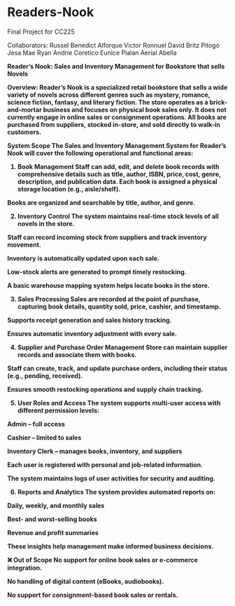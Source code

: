 # Readers-Nook
Final Project for CC225

Collaborators:
  Russel Benedict Alforque 
  Victor Ronnuel David
  Britz Pitogo
  Jesa Mae 
  Ryan Andrie Coretico
  Eunice Pialan
  Aerial Abella

<b>Reader’s Nook: Sales and Inventory Management for Bookstore that sells Novels

Overview:
Reader’s Nook is a specialized retail bookstore that sells a wide variety of novels across different genres such as mystery, romance, science fiction, fantasy, and literary fiction. The store operates as a brick-and-mortar business and focuses on physical book sales only. It does not currently engage in online sales or consignment operations. All books are purchased from suppliers, stocked in-store, and sold directly to walk-in customers.

System Scope
The Sales and Inventory Management System for Reader’s Nook will cover the following operational and functional areas:

1. Book Management
Staff can add, edit, and delete book records with comprehensive details such as title, author, ISBN, price, cost, genre, description, and publication data.
Each book is assigned a physical storage location (e.g., aisle/shelf).


Books are organized and searchable by title, author, and genre.



2. Inventory Control
The system maintains real-time stock levels of all novels in the store.


Staff can record incoming stock from suppliers and track inventory movement.


Inventory is automatically updated upon each sale.


Low-stock alerts are generated to prompt timely restocking.


A basic warehouse mapping system helps locate books in the store.



3. Sales Processing
Sales are recorded at the point of purchase, capturing book details, quantity sold, price, cashier, and timestamp.


Supports receipt generation and sales history tracking.


Ensures automatic inventory adjustment with every sale.



4. Supplier and Purchase Order Management
Store can maintain supplier records and associate them with books.


Staff can create, track, and update purchase orders, including their status (e.g., pending, received).


Ensures smooth restocking operations and supply chain tracking.



5. User Roles and Access
The system supports multi-user access with different permission levels:


Admin – full access


Cashier – limited to sales


Inventory Clerk – manages books, inventory, and suppliers


Each user is registered with personal and job-related information.


The system maintains logs of user activities for security and auditing.



6. Reports and Analytics
The system provides automated reports on:


Daily, weekly, and monthly sales


Best- and worst-selling books


Revenue and profit summaries


These insights help management make informed business decisions.



❌ Out of Scope
No support for online book sales or e-commerce integration.


No handling of digital content (eBooks, audiobooks).


No support for consignment-based book sales or rentals.
